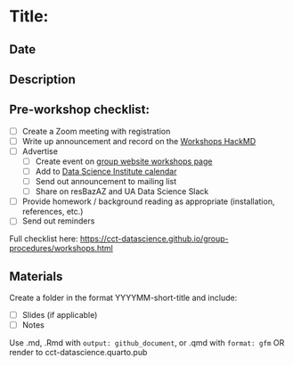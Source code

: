 # Title: 

## Date

## Description
<!-- Workshop description that you'll use in advertisements -->

## Pre-workshop checklist:

- [ ] Create a Zoom meeting with registration
- [ ] Write up announcement and record on the [Workshops HackMD](https://hackmd.io/-hSaZbuzQI-gAPP3pASvRw)
- [ ] Advertise
  - [ ] Create event on [group website workshops page](https://datascience.cals.arizona.edu/workshops)
  - [ ] Add to [Data Science Institute calendar](https://datascience.arizona.edu/calendar)
  - [ ] Send out announcement to mailing list
  - [ ] Share on resBazAZ and UA Data Science Slack
- [ ] Provide homework / background reading as appropriate (installation, references, etc.)
- [ ] Send out reminders

Full checklist here: https://cct-datascience.github.io/group-procedures/workshops.html

## Materials

Create a folder in the format YYYYMM-short-title and include:

- [ ] Slides (if applicable)
- [ ] Notes

Use .md, .Rmd with `output: github_document`, or .qmd with `format: gfm` OR render to cct-datascience.quarto.pub

